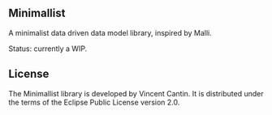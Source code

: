 ## Minimallist

A minimalist data driven data model library, inspired by Malli.

Status: currently a WIP.

## License

The Minimallist library is developed by Vincent Cantin.
It is distributed under the terms of the Eclipse Public License version 2.0.
